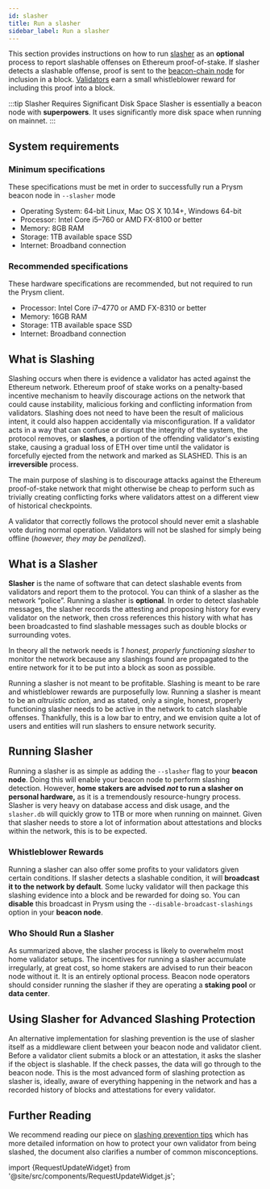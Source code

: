 ```yaml
---
id: slasher
title: Run a slasher
sidebar_label: Run a slasher
---
```


This section provides instructions on how to run [slasher](https://github.com/prysmaticlabs/prysm/tree/master/slasher) as an **optional** process to report slashable offenses on Ethereum proof-of-stake.  If slasher detects a slashable offense, proof is sent to the [beacon-chain node](https://docs.prylabs.network/docs/how-prysm-works/beacon-node/) for inclusion in a block.  [Validators](https://docs.prylabs.network/docs/how-prysm-works/prysm-validator-client/) earn a small whistleblower reward for including this proof into a block.  

:::tip Slasher Requires Significant Disk Space
Slasher is essentially a beacon node with **superpowers**. It uses significantly more disk space when running on mainnet.
:::

## System requirements

### Minimum specifications

These specifications must be met in order to successfully run a Prysm beacon node in `--slasher` mode

* Operating System: 64-bit Linux, Mac OS X 10.14+, Windows 64-bit
* Processor: Intel Core i5–760 or AMD FX-8100 or better
* Memory: 8GB RAM
* Storage: 1TB available space SSD
* Internet: Broadband connection

### Recommended specifications

These hardware specifications are recommended, but not required to run the Prysm client.

* Processor: Intel Core i7–4770 or AMD FX-8310 or better
* Memory: 16GB RAM
* Storage: 1TB available space SSD
* Internet: Broadband connection

## What is Slashing

Slashing occurs when there is evidence a validator has acted against the Ethereum network. Ethereum proof of stake works on a penalty-based incentive mechanism to heavily discourage actions on the network that could cause instability, malicious forking and conflicting information from validators. Slashing does not need to have been the result of malicious intent, it could also happen accidentally via misconfiguration. If a validator acts in a way that can confuse or disrupt the integrity of the system, the protocol removes, or **slashes**, a portion of the offending validator's existing stake, causing a gradual loss of ETH over time until the validator is forcefully ejected from the network and marked as SLASHED. This is an **irreversible** process.

The main purpose of slashing is to discourage attacks against the Ethereum proof-of-stake network that might otherwise be cheap to perform such as trivially creating conflicting forks where validators attest on a different view of historical checkpoints.

A validator that correctly follows the protocol should never emit a slashable vote during normal operation. Validators will not be slashed for simply being offline (*however, they may be penalized*).

## What is a Slasher

**Slasher** is the name of software that can detect slashable events from validators and report them to the protocol. You can think of a slasher as the network “police”. Running a slasher is **optional**. In order to detect slashable messages, the slasher records the attesting and proposing history for every validator on the network, then cross references this history with what has been broadcasted to find slashable messages such as double blocks or surrounding votes.

In theory all the network needs is *1 honest, properly functioning slasher* to monitor the network because any slashings found are propagated to the entire network for it to be put into a block as soon as possible.

Running a slasher is not meant to be profitable. Slashing is meant to be rare and whistleblower rewards are purposefully low.  Running a slasher is meant to be an *altruistic action*, and as stated, only a single, honest, properly functioning slasher needs to be active in the network to catch slashable offenses. Thankfully, this is a low bar to entry, and we envision quite a lot of users and entities will run slashers to ensure network security.

## Running Slasher

Running a slasher is as simple as adding the `--slasher` flag to your **beacon node**. Doing this will enable your beacon node to perform slashing detection. However, **home stakers are advised _not_ to run a slasher on personal hardware,** as it is a tremendously resource-hungry process. Slasher is very heavy on database access and disk usage, and the `slasher.db` will quickly grow to 1TB or more when running on mainnet. Given that slasher needs to store a lot of information about attestations and blocks within the network, this is to be expected.

### Whistleblower Rewards

Running a slasher can also offer some profits to your validators given certain conditions. If slasher detects a slashable condition, it will **broadcast it to the network by default**. Some lucky validator will then package this slashing evidence into a block and be rewarded for doing so. You can **disable** this broadcast in Prysm using the `--disable-broadcast-slashings` option in your **beacon node**.

### Who Should Run a Slasher

As summarized above, the slasher process is likely to overwhelm most home validator setups. The incentives for running a slasher accumulate irregularly, at great cost, so home stakers are advised to run their beacon node without it. It is an entirely optional process. Beacon node operators should consider running the slasher if they are operating a **staking pool** or **data center**.

## Using Slasher for Advanced Slashing Protection

An alternative implementation for slashing prevention is the use of slasher itself as a middleware client between your beacon node and validator client. Before a validator client submits a block or an attestation, it asks the slasher if the object is slashable. If the check passes, the data will go through to the beacon node. This is the most advanced form of slashing protection as slasher is, ideally, aware of everything happening in the network and has a recorded history of blocks and attestations for every validator.

## Further Reading

We recommend reading our piece on [slashing prevention tips](https://medium.com/prysmatic-labs/eth2-slashing-prevention-tips-f6faa5025f50) which has more detailed information on how to protect your own validator from being slashed, the document also clarifies a number of common misconceptions.

import {RequestUpdateWidget} from '@site/src/components/RequestUpdateWidget.js';

<RequestUpdateWidget />